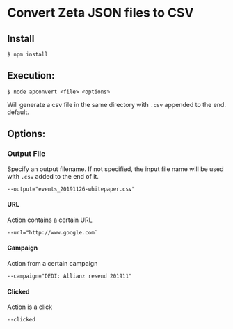 # Convert Zeta JSON files to CSV

## Install
```
$ npm install
```

## Execution:
```
$ node apconvert <file> <options>
```
Will generate a csv file in the same directory with `.csv` appended to the end.
default.

## Options:

### Output FIle
Specify an output filename. If not specified, the input file name will be used with `.csv` added to the end of it.
```
--output="events_20191126-whitepaper.csv"
```

#### URL
Action contains a certain URL
```
--url="http://www.google.com`
```

#### Campaign
Action from a certain campaign
```
--campaign="DEDI: Allianz resend 201911" 
```

#### Clicked
Action is a click
```
--clicked
```